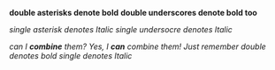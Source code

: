 
**double asterisks denote bold**
__double underscores denote bold too__

*single asterisk denotes Italic*
_single undersocre denotes Italic_

*can I __combine__ them?*
_Yes, I **can** combine them! Just remember double denotes bold single denotes Italic_
